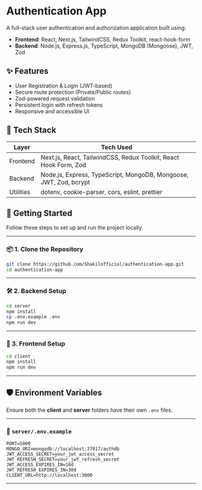 # Authentication App

A full-stack user authentication and authorization application built using:

- **Frontend**: React, Next.js, TailwindCSS, Redux Toolkit, react-hook-form
- **Backend**: Node.js, Express.js, TypeScript, MongoDB (Mongoose), JWT, Zod

## ✨ Features

- User Registration & Login (JWT-based)
- Secure route protection (Private/Public routes)
- Zod-powered request validation
- Persistent login with refresh tokens
- Responsive and accessible UI

## 📂 Tech Stack

| Layer     | Tech Used                                                         |
| --------- | ----------------------------------------------------------------- |
| Frontend  | Next.js, React, TailwindCSS, Redux Toolkit, React Hook Form, Zod  |
| Backend   | Node.js, Express, TypeScript, MongoDB, Mongoose, JWT, Zod, bcrypt |
| Utilities | dotenv, cookie-parser, cors, eslint, prettier                      |

## 🚀 Getting Started

Follow these steps to set up and run the project locally.

---

### 📦 1. Clone the Repository

```bash
git clone https://github.com/Shakilofficial/authentication-app.git
cd authentication-app
```

---

### 🛠️ 2. Backend Setup

```bash
cd server
npm install
cp .env.example .env
npm run dev
```

---

### 🎨 3. Frontend Setup

```bash
cd client
npm install
npm run dev
```

---

## 🛡️ Environment Variables

Ensure both the **client** and **server** folders have their own `.env` files.

---

### 📁 `server/.env.example`

```env
PORT=5000
MONGO_URI=mongodb://localhost:27017/authdb
JWT_ACCESS_SECRET=your_jwt_access_secret
JWT_REFRESH_SECRET=your_jwt_refresh_secret
JWT_ACCESS_EXPIRES_IN=10d
JWT_REFRESH_EXPIRES_IN=30d
CLIENT_URL=http://localhost:3000
```

---
